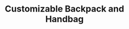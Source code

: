 ---
layout: project
title: "Customizable Backpack and Handbag"
client: "Optari"
year: "2006"
sector: "Fashion accessories"
description: "Customizable backpack and handbag: playful and eye-catching back-to-school accessories."
brief: "“After achieving significant market success with our design of the Sol Tote, Optari requested us to create several more products for their brand.”"
solution: "“An EVA front panel transforms a classic backpack into a canvas for customizable play. The small, purse-size crossover is a form factor that allows for playful fashion every day.”"
services:
 - "ideation"
 - "user-centered design"
 - "brand growth"
 - "3D CAD modeling"
 - "color"
 - "material"
 - "finish selection (CMF)"
 - "design documentation (tech pack)"
link: "https://www.instagram.com/optari/"
main_image: "/assets/images/projects/optari__backpack_handbag/h_w_Optari backpack_.jpg"
images:
 - "/assets/images/projects/optari__backpack_handbag/p_w_Optari backpack_01.jpg"
 - "/assets/images/projects/optari__backpack_handbag/p_w_Optari backpack_02.jpg"
 - "/assets/images/projects/optari__backpack_handbag/p_w_Optari backpack_03.jpg"
permalink: /optari__backpack_handbag/
---